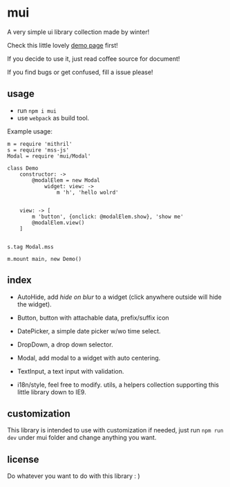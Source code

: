 mui
===

A very simple ui library collection made by winter!

Check this little lovely [demo page](http://winterland1989.github.io/mui/) first!

If you decide to use it, just read coffee source for document!

If you find bugs or get confused, fill a issue please!

usage
-----

+ run `npm i mui`
+ use `webpack` as build tool.

Example usage:

```
m = require 'mithril'
s = require 'mss-js'
Modal = require 'mui/Modal'

class Demo
    constructor: ->
        @modalElem = new Modal
            widget: view: ->
                m 'h', 'hello wolrd'


    view: -> [
        m 'button', {onclick: @modalElem.show}, 'show me'
        @modalElem.view()
    ]


s.tag Modal.mss

m.mount main, new Demo()
```

index
-----

+ AutoHide, add *hide on blur* to a widget (click anywhere outside will hide the widget).

+ Button, button with attachable data, prefix/suffix icon

+ DatePicker, a simple date picker w/wo time select.

+ DropDown, a drop down selector.

+ Modal, add modal to a widget with auto centering.

+ TextInput, a text input with validation.

+ i18n/style, feel free to modify.  utils, a helpers collection supporting this little library down to IE9.

customization
-------------

This library is intended to use with customization if needed, just run `npm run dev` under mui folder and change anything you want.


license
-------

Do whatever you want to do with this library : )
